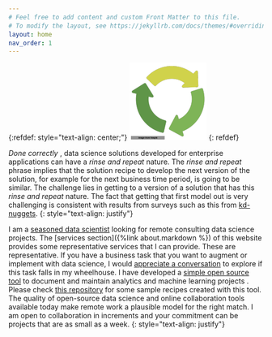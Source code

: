 ```yaml
---
# Feel free to add content and custom Front Matter to this file.
# To modify the layout, see https://jekyllrb.com/docs/themes/#overriding-theme-defaults
layout: home
nav_order: 1
---
```

{:refdef: style="text-align: center;"}
![rinse and repeat logo](assets/images/logonav_resized.png)
{: refdef}

_Done correctly_ , data science solutions developed for enterprise applications can have a _rinse and repeat_ nature. The _rinse and repeat_ phrase implies that the solution recipe to develop the next version of the solution, for example for the next business time period, is going to be similar. The challenge lies in getting to a version of a solution that has this _rinse and repeat_ nature. The fact that getting that first model out is very challenging is consistent with results from surveys such as this from <a href="https://www.kdnuggets.com/2022/01/models-rarely-deployed-industrywide-failure-machine-learning-leadership.html"> kd-nuggets</a>.
{: style="text-align: justify"} 

I am a <a href="https://rajivsam.github.io/"> seasoned data scientist</a> looking for remote consulting data science projects. The [services section]({%link about.markdown %}) of this website provides some representative services that I can provide. These are representative. If you have a business task that you want to augment or implement with data science, I would [appreciate a conversation](https://calendly.com/rajiv-sambasivan/help-with-kmds-feature) to explore if this task falls in my wheelhouse. I have developed a [simple open source tool](https://www.youtube.com/watch?v=2Ekmp8MSyZE ) to document and maintain analytics and machine learning projects . Please check [this repository](https://github.com/rajivsam/kmds_recipes/wiki) for some sample recipes created with this tool. The quality of open-source data science and online collaboration tools available today make remote work a plausible model for the right match. I am open to collaboration in increments and your commitment can be projects that are as small as a week.
  {: style="text-align: justify"}
